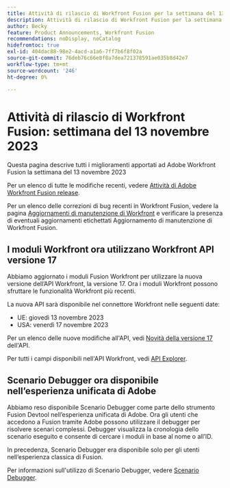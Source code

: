 ```yaml
---
title: Attività di rilascio di Workfront Fusion per la settimana del 13 novembre 2023
description: Attività di rilascio di Workfront Fusion per la settimana del 13 novembre 2023
author: Becky
feature: Product Announcements, Workfront Fusion
recommendations: noDisplay, noCatalog
hidefromtoc: true
exl-id: 404dac88-98e2-4acd-a1a6-7ff7b6f8f02a
source-git-commit: 76deb76c66e8f8a7dea721378591ae035b8d42e7
workflow-type: tm+mt
source-wordcount: '246'
ht-degree: 0%

---
```


# Attività di rilascio di Workfront Fusion: settimana del 13 novembre 2023

Questa pagina descrive tutti i miglioramenti apportati ad Adobe Workfront Fusion la settimana del 13 novembre 2023

Per un elenco di tutte le modifiche recenti, vedere [Attività di Adobe Workfront Fusion release](../../../product-announcements/product-releases/fusion-release-activity/fusion-release-activity.md).

Per un elenco delle correzioni di bug recenti in Workfront Fusion, vedere la pagina [Aggiornamenti di manutenzione di Workfront](https://experienceleague.adobe.com/docs/workfront-known-issues/releases/current-updates.html) e verificare la presenza di eventuali aggiornamenti etichettati Aggiornamento di manutenzione di Workfront Fusion.

## I moduli Workfront ora utilizzano Workfront API versione 17

Abbiamo aggiornato i moduli Fusion Workfront per utilizzare la nuova versione dell’API Workfront, la versione 17. Ora i moduli Workfront possono sfruttare le funzionalità Workfront più recenti.

La nuova API sarà disponibile nel connettore Workfront nelle seguenti date:

* UE: giovedì 13 novembre 2023
* USA: venerdì 17 novembre 2023

Per un elenco delle nuove modifiche all&#39;API, vedi [Novità della versione 17](/help/quicksilver/wf-api/api/new-api-version-17.md) dell&#39;API.

Per tutti i campi disponibili nell&#39;API Workfront, vedi [API Explorer](https://developer.adobe.com/workfront/api-explorer).

## Scenario Debugger ora disponibile nell’esperienza unificata di Adobe

Abbiamo reso disponibile Scenario Debugger come parte dello strumento Fusion Devtool nell’esperienza unificata di Adobe. Ora gli utenti che accedono a Fusion tramite Adobe possono utilizzare il debugger per risolvere scenari complessi. Debugger visualizza la cronologia dello scenario eseguito e consente di cercare i moduli in base al nome o all’ID.

In precedenza, Scenario Debugger era disponibile solo per gli utenti nell’esperienza classica di Fusion.

Per informazioni sull&#39;utilizzo di Scenario Debugger, vedere [Scenario Debugger](/help/quicksilver/workfront-fusion/scenarios/debug-scenarios-with-dev-tool.md#scenario-debugger).
